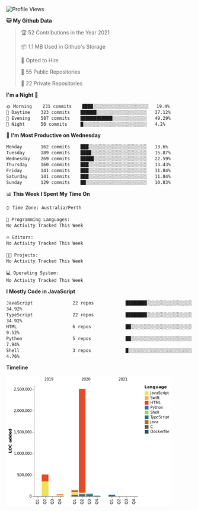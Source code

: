 <!--START_SECTION:waka-->
![Profile Views](http://img.shields.io/badge/Profile%20Views-0-blue)

**🐱 My Github Data** 

> 🏆 52 Contributions in the Year 2021
 > 
> 📦 1.1 MB Used in Github's Storage 
 > 
> 💼 Opted to Hire
 > 
> 📜 55 Public Repositories 
 > 
> 🔑 22 Private Repositories  
 > 
**I'm a Night 🦉** 

```text
🌞 Morning    231 commits    ████░░░░░░░░░░░░░░░░░░░░░   19.4% 
🌆 Daytime    323 commits    ██████░░░░░░░░░░░░░░░░░░░   27.12% 
🌃 Evening    587 commits    ████████████░░░░░░░░░░░░░   49.29% 
🌙 Night      50 commits     █░░░░░░░░░░░░░░░░░░░░░░░░   4.2%

```
📅 **I'm Most Productive on Wednesday** 

```text
Monday       162 commits    ███░░░░░░░░░░░░░░░░░░░░░░   13.6% 
Tuesday      189 commits    ████░░░░░░░░░░░░░░░░░░░░░   15.87% 
Wednesday    269 commits    █████░░░░░░░░░░░░░░░░░░░░   22.59% 
Thursday     160 commits    ███░░░░░░░░░░░░░░░░░░░░░░   13.43% 
Friday       141 commits    ███░░░░░░░░░░░░░░░░░░░░░░   11.84% 
Saturday     141 commits    ███░░░░░░░░░░░░░░░░░░░░░░   11.84% 
Sunday       129 commits    ██░░░░░░░░░░░░░░░░░░░░░░░   10.83%

```


📊 **This Week I Spent My Time On** 

```text
⌚︎ Time Zone: Australia/Perth

💬 Programming Languages: 
No Activity Tracked This Week

🔥 Editors: 
No Activity Tracked This Week

🐱‍💻 Projects: 
No Activity Tracked This Week

💻 Operating System: 
No Activity Tracked This Week

```

**I Mostly Code in JavaScript** 

```text
JavaScript               22 repos            ████████░░░░░░░░░░░░░░░░░   34.92% 
TypeScript               22 repos            ████████░░░░░░░░░░░░░░░░░   34.92% 
HTML                     6 repos             ██░░░░░░░░░░░░░░░░░░░░░░░   9.52% 
Python                   5 repos             ██░░░░░░░░░░░░░░░░░░░░░░░   7.94% 
Shell                    3 repos             █░░░░░░░░░░░░░░░░░░░░░░░░   4.76%

```


**Timeline**

![Chart not found](https://raw.githubusercontent.com/NWylynko/NWylynko/main/charts/bar_graph.png) 


<!--END_SECTION:waka-->
